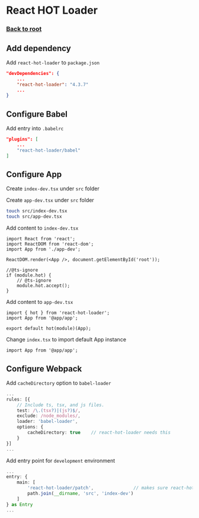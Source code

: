 # React HOT Loader

### [Back to root](/README.md)

## Add dependency

Add `react-hot-loader` to `package.json`

```json
"devDependencies": {
    ...
    "react-hot-loader": "4.3.7"
    ...
}
```

## Configure Babel

Add entry into `.babelrc`

```json
"plugins": [
    ...
    "react-hot-loader/babel"
]
```
## Configure App

Create `index-dev.tsx` under `src` folder

Create `app-dev.tsx` under `src` folder

```bash
touch src/index-dev.tsx
touch src/app-dev.tsx
```

Add content to `index-dev.tsx`

```tsx
import React from 'react';
import ReactDOM from 'react-dom';
import App from './app-dev';

ReactDOM.render(<App />, document.getElementById('root'));

//@ts-ignore
if (module.hot) {
    // @ts-ignore
    module.hot.accept();
}
```

Add content to `app-dev.tsx`

```tsx
import { hot } from 'react-hot-loader';
import App from '@app/app';

export default hot(module)(App);
```

Change `index.tsx` to import default App instance

```tsx
import App from '@app/app';
```

## Configure Webpack

Add `cacheDirectory` option to `babel-loader`

```ts
...
rules: [{
    // Include ts, tsx, and js files.
    test: /\.(tsx?)|(js?)$/,
    exclude: /node_modules/,
    loader: 'babel-loader',
    options: {
        cacheDirectory: true    // react-hot-loader needs this
    }
}]
...
```

Add entry point for `development` environment

```ts
...
entry: {
    main: [
        'react-hot-loader/patch',               // makes sure react-hot-loader is loaded first
        path.join(__dirname, 'src', 'index-dev')
    ]
} as Entry
...
```
